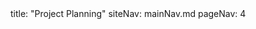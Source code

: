 <frontmatter>
title: "Project Planning"
siteNav: mainNav.md
pageNav: 4
</frontmatter>

<include src="container-inPage-asFlat.md" boilerplate />
